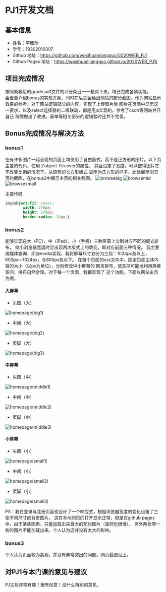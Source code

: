 ﻿# PJ1开发文档
## 基本信息
+ 姓名：李臻欣
+ 学号：19302010007
+ Github 地址：https://github.com/woxihuanjiangguo/2020WEB_PJ1
+ Github Pages 地址：https://woxihuanjiangguo.github.io/2020WEB_PJ1/
## 项目完成情况
按照助教给的grade.pdf文件的评分条目一一核对下来，均已完成各项功能。  
会着重介绍bonus的实现方案，同时在后文会给出网站的部分截图，作为网站显示效果的参考。对于网站逻辑部分的内容，实现了上传图片后
图片在页面中显示这一要求，以及select选择器的二级联动，都是用js实现的，参考了csdn等网站并且自己
稍微做出了改进。表单等相关部分的逻辑暂时还并不完善。
## Bonus完成情况与解决方法
### bonus1  
在有许多图片一起呈现的页面上均使用了自由版式，而不是正方形的图片。以下为主要的代码，使用了object-fit:cover的属性，
并且设定了宽度，可以使得图片在不改变比例的情况下，从原有的长方形版式
显示为正方形的样子。此处展示浏览页的截图，在bonus2中展示主页的相关截图。
![browsebig](img/document/browse1.png)
![browsemid](img/document/browse2.png)
![browsesmall](img/document/browse3.png)

主要代码  
```css
img{object-fit: cover;
        width: 270px;
        height: 270px;
        border-radius: 10px;}
```
### bonus2  
能够实现在大（PC）、中（iPad）、小（手机）三种屏幕上分别对应不同的版式排布，
缩小浏览器宽度时会出现两次版式上的改变，即对应前面三种情况。
我主要用媒体查询，即@media实现，我将屏幕尺寸划分为三段：1024px及以上，600px—1024px，与600px及以下。
在每个页面的css文件中，固定页面主体内容的大小（以px为单位），分别修改中小屏幕的
网页排布，使其尽可能地利用屏幕空间，排布自然合理。对于每一个页面，我都实现了
这个功能。下面以网站主页为例。
#### 大屏幕
+ 头图（大）  

![homepage(big1)](img/document/homepage1.png)
+ 中间（大）  

![homepage(big2)](img/document/homepage2.png)
+ 页脚（大）  

![homepage(big3)](img/document/homepage3.png)
#### 中屏幕
+ 头图（中）  

![homepage(middle1)](img/document/homepage4.png)
+ 中间（中）  

![homepage(middle2)](img/document/homepage5.png)
+ 页脚（中）  

![homepage(middle3)](img/document/homepage6.png)
#### 小屏幕
+ 头图（小）  

![homepage(small1)](img/document/homepage7.png)
+ 中间（小）  

![homepage(small2)](img/document/homepage8.png)
+ 页脚（小）  

![homepage(small3)](img/document/homepage9.png)

PS：我在登录与注册页面也设计了一个响应式，根据浏览器宽度的变化设置了三张不同尺寸的背景图片。
这在本地网页的打开显示正常，但是在github pages中，由于某些因素，只能加载出来最大的那张图片（虽然也很慢），
另外两张窄一些的图片不能加载出来。个人认为这并没有太大的影响。
### bonus3  
个人认为页面较为美观，并没有非常突出的问题。网页截图见上。
## 对PJ1与本门课的意见与建议
PJ文档非常有趣！很有创意！没什么特别的意见。